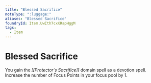 ```yaml
---
title: "Blessed Sacrifice"
noteType: ":luggage:"
aliases: "Blessed Sacrifice"
foundryId: Item.UwIth7cxKRapHggM
tags:
  - Item
---
```


# Blessed Sacrifice

You gain the _[[Protector's Sacrifice]]_ domain spell as a devotion spell. Increase the number of Focus Points in your focus pool by 1.
